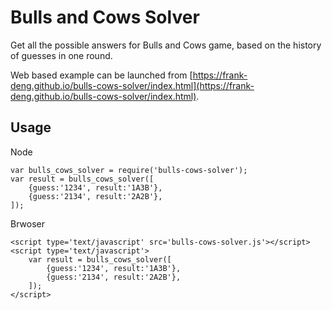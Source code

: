 Bulls and Cows Solver
=====================

Get all the possible answers for Bulls and Cows game, based on the history of guesses in one round.

Web based example can be launched from [https://frank-deng.github.io/bulls-cows-solver/index.html](https://frank-deng.github.io/bulls-cows-solver/index.html).

Usage
-----

Node

	var bulls_cows_solver = require('bulls-cows-solver');
	var result = bulls_cows_solver([
		{guess:'1234', result:'1A3B'},
		{guess:'2134', result:'2A2B'},
	]);

Brwoser

	<script type='text/javascript' src='bulls-cows-solver.js'></script>
	<script type='text/javascript'>
		var result = bulls_cows_solver([
			{guess:'1234', result:'1A3B'},
			{guess:'2134', result:'2A2B'},
		]);
	</script>

